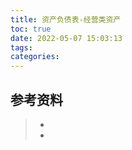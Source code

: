 ```yaml
---
title: 资产负债表-经营类资产
toc: true
date: 2022-05-07 15:03:13
tags:
categories:
---
```






## 参考资料
> - []()
> - []()
